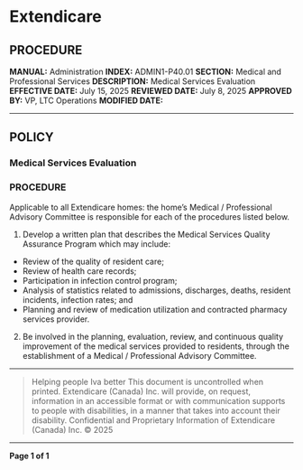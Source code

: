 # Extendicare

## PROCEDURE

**MANUAL:** Administration
**INDEX:** ADMIN1-P40.01
**SECTION:** Medical and Professional Services
**DESCRIPTION:** Medical Services Evaluation
**EFFECTIVE DATE:** July 15, 2025
**REVIEWED DATE:** July 8, 2025
**APPROVED BY:** VP, LTC Operations
**MODIFIED DATE:**

----

## POLICY

### Medical Services Evaluation

### PROCEDURE

Applicable to all Extendicare homes: the home’s Medical / Professional Advisory Committee is responsible for each of the procedures listed below.

1. Develop a written plan that describes the Medical Services Quality Assurance Program which may include:
- Review of the quality of resident care;
- Review of health care records;
- Participation in infection control program;
- Analysis of statistics related to admissions, discharges, deaths, resident incidents, infection rates; and
- Planning and review of medication utilization and contracted pharmacy services provider.

2. Be involved in the planning, evaluation, review, and continuous quality improvement of the medical services provided to residents, through the establishment of a Medical / Professional Advisory Committee.

----

> Helping people
> Iva better
> This document is uncontrolled when printed.
> Extendicare (Canada) Inc. will provide, on request, information in an accessible format or with communication supports to people with disabilities, in a manner that takes into account their disability. Confidential and Proprietary Information of Extendicare (Canada) Inc. © 2025

----

**Page 1 of 1**